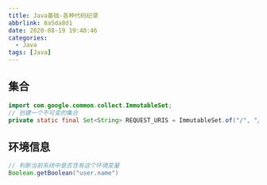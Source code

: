 ```yaml
---
title: Java基础-各种代码纪录
abbrlink: 8a5da8d1
date: 2020-08-19 19:40:46
categories:
  - Java
tags: [Java]
---
```




## 集合

```java
import com.google.common.collect.ImmutableSet;
// 创建一个不可变的集合
private static final Set<String> REQUEST_URIS = ImmutableSet.of("/", "/login");
```



## 环境信息

```java
// 判断当前系统中是否含有这个环境变量
Boolean.getBoolean("user.name")
```

